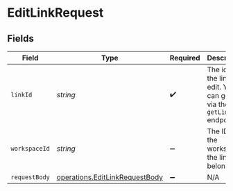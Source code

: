 # EditLinkRequest


## Fields

| Field                                                                            | Type                                                                             | Required                                                                         | Description                                                                      |
| -------------------------------------------------------------------------------- | -------------------------------------------------------------------------------- | -------------------------------------------------------------------------------- | -------------------------------------------------------------------------------- |
| `linkId`                                                                         | *string*                                                                         | :heavy_check_mark:                                                               | The id of the link to edit. You can get this via the `getLinkInfo` endpoint.     |
| `workspaceId`                                                                    | *string*                                                                         | :heavy_minus_sign:                                                               | The ID of the workspace the link belongs to.                                     |
| `requestBody`                                                                    | [operations.EditLinkRequestBody](../../models/operations/editlinkrequestbody.md) | :heavy_minus_sign:                                                               | N/A                                                                              |